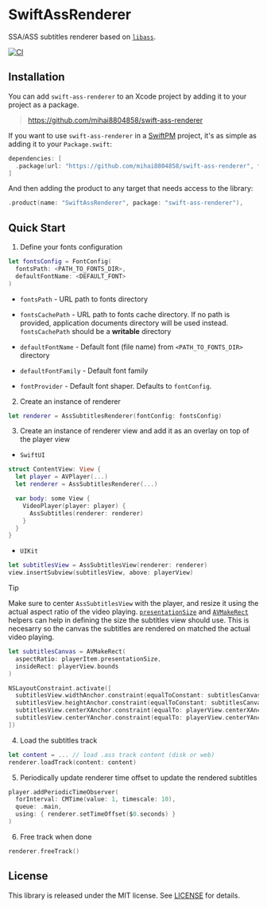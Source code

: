 
# SwiftAssRenderer

SSA/ASS subtitles renderer based on [`libass`](https://github.com/libass/libass).

[![CI](https://github.com/mihai8804858/swift-ass-renderer/actions/workflows/ci.yml/badge.svg)](https://github.com/mihai8804858/swift-ass-renderer/actions/workflows/ci.yml)


## Installation

You can add `swift-ass-renderer` to an Xcode project by adding it to your project as a package.

> https://github.com/mihai8804858/swift-ass-renderer

If you want to use `swift-ass-renderer` in a [SwiftPM](https://swift.org/package-manager/) project, it's as
simple as adding it to your `Package.swift`:

``` swift
dependencies: [
  .package(url: "https://github.com/mihai8804858/swift-ass-renderer", from: "1.0.0")
]
```

And then adding the product to any target that needs access to the library:

```swift
.product(name: "SwiftAssRenderer", package: "swift-ass-renderer"),
```

## Quick Start

1. Define your fonts configuration

```swift
let fontsConfig = FontConfig(
  fontsPath: <PATH_TO_FONTS_DIR>, 
  defaultFontName: <DEFAULT_FONT>
)
```

* `fontsPath` - URL path to fonts directory

* `fontsCachePath` - URL path to fonts cache directory. If no path is provided, application documents directory will be used instead. `fontsCachePath` should be a **writable** directory

* `defaultFontName` - Default font (file name) from `<PATH_TO_FONTS_DIR>` directory

* `defaultFontFamily` - Default font family

* `fontProvider` - Default font shaper. Defaults to `fontConfig`.

2. Create an instance of renderer

```swift
let renderer = AssSubtitlesRenderer(fontConfig: fontsConfig)
```

3. Create an instance of renderer view and add it as an overlay on top of the player view

* `SwiftUI`
```swift
struct ContentView: View {
  let player = AVPlayer(...)
  let renderer = AssSubtitlesRenderer(...)

  var body: some View {
    VideoPlayer(player: player) {
      AssSubtitles(renderer: renderer)
    }
  }
}
```
* `UIKit`

```swift
let subtitlesView = AssSubtitlesView(renderer: renderer)
view.insertSubview(subtitlesView, above: playerView)
```
> [!TIP]
> Make sure to center `AssSubtitlesView` with the player, and resize it using the actual aspect ratio of the video playing.
> [`presentationSize`](https://developer.apple.com/documentation/avfoundation/avplayeritem/1388962-presentationsize) and [`AVMakeRect`](https://developer.apple.com/documentation/avfoundation/1390116-avmakerect) helpers can help in defining the size the subtitles view should use. This is necesarry so the canvas the subtitles are rendered on matched the actual video playing.

```swift
let subtitlesCanvas = AVMakeRect(
  aspectRatio: playerItem.presentationSize,
  insideRect: playerView.bounds
)

NSLayoutConstraint.activate([
  subtitlesView.widthAnchor.constraint(equalToConstant: subtitlesCanvas.width),
  subtitlesView.heightAnchor.constraint(equalToConstant: subtitlesCanvas.height),
  subtitlesView.centerXAnchor.constraint(equalTo: playerView.centerXAnchor),
  subtitlesView.centerYAnchor.constraint(equalTo: playerView.centerYAnchor)
])
```

4. Load the subtitles track

```swift
let content = ... // load .ass track content (disk or web)
renderer.loadTrack(content: content)
```

5. Periodically update renderer time offset to update the rendered subtitles

```swift
player.addPeriodicTimeObserver(
  forInterval: CMTime(value: 1, timescale: 10),
  queue: .main,
  using: { renderer.setTimeOffset($0.seconds) }
)
```

6. Free track when done

```swift
renderer.freeTrack()
```

## License

This library is released under the MIT license. See [LICENSE](LICENSE) for details.
